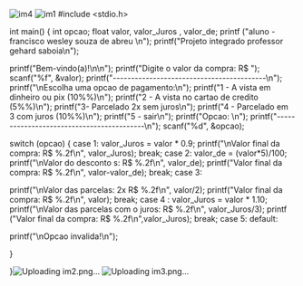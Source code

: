 ![im4](https://github.com/Wesleyszs/projeto-integrado-pagamento/assets/122413661/c791ee9e-42f5-4e38-a782-5c006308a408)
![im1](https://github.com/Wesleyszs/projeto-integrado-pagamento/assets/122413661/ec9b1374-e022-4415-85dc-9a1255849238)
 #include <stdio.h>

int main() {
int opcao;
float valor, valor_Juros , valor_de;
printf ("aluno - francisco wesley souza de abreu \n");
printf("Projeto integrado professor gehard saboia\n");

printf("Bem-vindo(a)!\n\n");
printf("Digite o valor da compra: R$ ");
scanf("%f", &valor);
printf("------------------------------------------\n");
printf("\nEscolha uma opcao de pagamento:\n");
printf("1 - A vista em dinheiro ou pix (10%%)\n");
printf("2 - A vista no cartao de credito (5%%)\n");
printf("3- Parcelado 2x sem juros\n");
printf("4 - Parcelado em 3 com juros (10%%)\n");
printf("5 - sair\n");
printf("Opcao: \n");
printf("------------------------------------------\n");
scanf("%d", &opcao);

switch (opcao) {
case 1:
valor_Juros = valor * 0.9;
printf("\nValor final da compra: R$ %.2f\n", valor_Juros);
 break;
 case 2:
 	valor_de = (valor*5)/100;
 printf("\nValor do desconto s: R$ %.2f\n", valor_de);
 printf("Valor final da compra: R$ %.2f\n", valor-valor_de);
break;
case 3:

 printf("\nValor das parcelas: 2x R$ %.2f\n", valor/2);
 printf("Valor final da compra: R$ %.2f\n", valor);
break;
case 4 :
valor_Juros = valor * 1.10;
	 printf("\nValor das parcelas com o juros: R$ %.2f\n", valor_Juros/3);
 printf ("Valor final da compra: R$ %.2f\n",valor_Juros);
 break;
case 5:
 default:

printf("\nOpcao invalida!\n");


  }


}![Uploading im2.png…]()
![Uploading im3.png…]()

